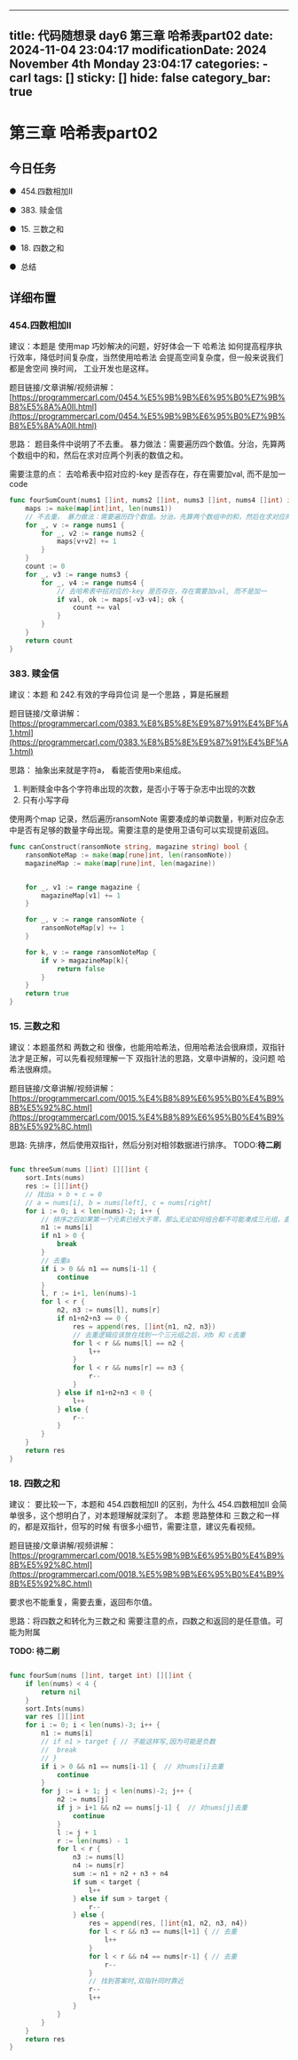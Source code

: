 
---
title: 代码随想录 day6 第三章 哈希表part02
date: 2024-11-04 23:04:17
modificationDate: 2024 November 4th Monday 23:04:17
categories: 
	- carl
tags: []
sticky: []
hide: false
category_bar: true
---

# 第三章 哈希表part02

## 今日任务

●  454.四数相加II

●  383. 赎金信

●  15. 三数之和

●  18. 四数之和

●  总结

## 详细布置

### 454.四数相加II

建议：本题是 使用map 巧妙解决的问题，好好体会一下 哈希法 如何提高程序执行效率，降低时间复杂度，当然使用哈希法 会提高空间复杂度，但一般来说我们都是舍空间 换时间， 工业开发也是这样。

题目链接/文章讲解/视频讲解：[https://programmercarl.com/0454.%E5%9B%9B%E6%95%B0%E7%9B%B8%E5%8A%A0II.html](https://programmercarl.com/0454.%E5%9B%9B%E6%95%B0%E7%9B%B8%E5%8A%A0II.html)

思路： 
题目条件中说明了不去重。 暴力做法：需要遍历四个数值。分治，先算两个数组中的和，然后在求对应两个列表的数值之和。

需要注意的点：
去哈希表中招对应的-key 是否存在，存在需要加val, 而不是加一
code 
```go
func fourSumCount(nums1 []int, nums2 []int, nums3 []int, nums4 []int) int {
	maps := make(map[int]int, len(nums1))
	// 不去重， 暴力做法：需要遍历四个数值。分治，先算两个数组中的和，然后在求对应两个列表的数值之和。
	for _, v := range nums1 {
		for _, v2 := range nums2 {
			maps[v+v2] += 1
		}
	}
	count := 0
	for _, v3 := range nums3 {
		for _, v4 := range nums4 {
            // 去哈希表中招对应的-key 是否存在，存在需要加val, 而不是加一
			if val, ok := maps[-v3-v4]; ok {
				count += val
			}
		}
	}
	return count
}

```

### 383. 赎金信

建议：本题 和 242.有效的字母异位词 是一个思路 ，算是拓展题

题目链接/文章讲解：[https://programmercarl.com/0383.%E8%B5%8E%E9%87%91%E4%BF%A1.html](https://programmercarl.com/0383.%E8%B5%8E%E9%87%91%E4%BF%A1.html)


思路： 
抽象出来就是字符a， 看能否使用b来组成。
1. 判断赎金中各个字符串出现的次数，是否小于等于杂志中出现的次数
2. 只有小写字母

使用两个map 记录，然后遍历ransomNote 需要凑成的单词数量，判断对应杂志中是否有足够的数量字母出现。需要注意的是使用卫语句可以实现提前返回。
```go
func canConstruct(ransomNote string, magazine string) bool {
    ransomNoteMap := make(map[rune]int, len(ransomNote))
    magazineMap := make(map[rune]int, len(magazine))


    for _, v1 := range magazine {
        magazineMap[v1] += 1 
    }

    for _, v := range ransomNote {
        ransomNoteMap[v] += 1
    }

    for k, v := range ransomNoteMap {
        if v > magazineMap[k]{
            return false
        }   
    }
    return true
}

```


### 15. 三数之和

建议：本题虽然和 两数之和 很像，也能用哈希法，但用哈希法会很麻烦，双指针法才是正解，可以先看视频理解一下 双指针法的思路，文章中讲解的，没问题 哈希法很麻烦。

题目链接/文章讲解/视频讲解：[https://programmercarl.com/0015.%E4%B8%89%E6%95%B0%E4%B9%8B%E5%92%8C.html](https://programmercarl.com/0015.%E4%B8%89%E6%95%B0%E4%B9%8B%E5%92%8C.html)

思路:
		先排序，然后使用双指针，然后分别对相邻数据进行排序。
TODO:**待二刷**

```go

func threeSum(nums []int) [][]int {
	sort.Ints(nums)
	res := [][]int{}
	// 找出a + b + c = 0
	// a = nums[i], b = nums[left], c = nums[right]
	for i := 0; i < len(nums)-2; i++ {
		// 排序之后如果第一个元素已经大于零，那么无论如何组合都不可能凑成三元组，直接返回结果就可以了
		n1 := nums[i]
		if n1 > 0 {
			break
		}
		// 去重a
		if i > 0 && n1 == nums[i-1] {
			continue
		}
		l, r := i+1, len(nums)-1
		for l < r {
			n2, n3 := nums[l], nums[r]
			if n1+n2+n3 == 0 {
				res = append(res, []int{n1, n2, n3})
				// 去重逻辑应该放在找到一个三元组之后，对b 和 c去重
				for l < r && nums[l] == n2 {
					l++
				}
				for l < r && nums[r] == n3 {
					r--
				}
			} else if n1+n2+n3 < 0 {
				l++
			} else {
				r--
			}
		}
	}
	return res
}
```


### 18. 四数之和

建议： 要比较一下，本题和 454.四数相加II 的区别，为什么 454.四数相加II 会简单很多，这个想明白了，对本题理解就深刻了。 本题 思路整体和 三数之和一样的，都是双指针，但写的时候 有很多小细节，需要注意，建议先看视频。

题目链接/文章讲解/视频讲解：[https://programmercarl.com/0018.%E5%9B%9B%E6%95%B0%E4%B9%8B%E5%92%8C.html](https://programmercarl.com/0018.%E5%9B%9B%E6%95%B0%E4%B9%8B%E5%92%8C.html)

要求也不能重复，需要去重，返回布尔值。


思路：将四数之和转化为三数之和
需要注意的点，四数之和返回的是任意值。可能为附属

**TODO: 待二刷**
```go

func fourSum(nums []int, target int) [][]int {
	if len(nums) < 4 {
		return nil
	}
	sort.Ints(nums)
	var res [][]int
	for i := 0; i < len(nums)-3; i++ {
		n1 := nums[i]
		// if n1 > target { // 不能这样写,因为可能是负数
		// 	break
		// }
		if i > 0 && n1 == nums[i-1] {  // 对nums[i]去重
			continue
		}
		for j := i + 1; j < len(nums)-2; j++ {
			n2 := nums[j]
			if j > i+1 && n2 == nums[j-1] {  // 对nums[j]去重
				continue
			}
			l := j + 1
			r := len(nums) - 1
			for l < r {
				n3 := nums[l]
				n4 := nums[r]
				sum := n1 + n2 + n3 + n4
				if sum < target {
					l++
				} else if sum > target {
					r--
				} else {
					res = append(res, []int{n1, n2, n3, n4})
					for l < r && n3 == nums[l+1] { // 去重
						l++
					}
					for l < r && n4 == nums[r-1] { // 去重
						r--
					}
					// 找到答案时,双指针同时靠近
					r--
					l++
				}
			}
		}
	}
	return res
}

```
